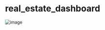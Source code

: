 # real\_estate\_dashboard

![image](http://github.com/real_estate_dashboard/real_estate_dashboard/dashboard_v1.png)

